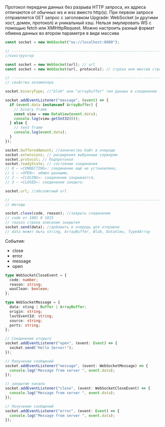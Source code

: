 Протокол передачи данных без разрыва HTTP запроса, их адреса отличаются от обычных ws и wss вместо http(s). При первом запросе отправляется GET запрос с заголовком Upgrade: WebSocket (и другими хост, домен, протокол) и уникальный хэш. Нельзя эмулировать WS с помощью fetch или XMlHttpRequest. Можно настроить разный формат обмена данных во втором параметре в виде массива

```js
const socket = new WebSocket("ws://localhost:8080");

// ----------------------------------------------------------------------
//конструктор

const socket = new WebSocket(url); // url
const socket = new WebSocket(url, protocols); // строка или массив строк с протоколами ["soap", "wamp"]

// ----------------------------------------------------------------------
// свойства экземпляра

socket.binaryType; //"blob" или "arraybuffer" тип данных в соединении

socket.addEventListener("message", (event) => {
  if (event.data instanceof ArrayBuffer) {
    // binary frame
    const view = new DataView(event.data);
    console.log(view.getInt32(0));
  } else {
    // text frame
    console.log(event.data);
  }
});

socket.bufferedAmount; //количество байт в очереди
socket.extensions; // расширения выбранные сервером
socket.protocol; // Подпротокол
socket.readyState; // состояние соединения
// 0 – «CONNECTING»: соединение ещё не установлено,
// 1 – «OPEN»: обмен данными,
// 2 – «CLOSING»: соединение закрывается,
// 3 – «CLOSED»: соединение закрыто.

socket.url; //абсолютный url

// ----------------------------------------------------------------------
// методы

socket.close(code, reason); //закрыть соединение
// code от 1001 0 1015
// reason строка описание закрытия
socket.send(data); //добавить в очередь для отправки
// data может быть string, ArrayBuffer, Blob, DataView, TypedArray
```

События:

- close
- error
- message
- open

```ts
type WebSocketCloseEvent = {
  code: number;
  reason: string;
  wasClean: boolean;
};

type WebSocketMessage = {
  data: sting | Buffer | ArrayBuffer;
  origin: string;
  lastEventId: string;
  source: string;
  ports: string;
};

// Соединение открыто
socket.addEventListener("open", (event: Event) => {
  socket.send("Hello Server!");
});

// Получение сообщений
socket.addEventListener("message", (event: WebSocketMessage) => {
  console.log("Message from server ", event.data);
});

// закрытие канала
socket.addEventListener("close", (event: WebSocketCloseEvent) => {
  console.log("Message from server ", event.data);
});

// Получение сообщений
socket.addEventListener("error", (event: Event) => {
  console.log("Message from server ", event.data);
});
```
